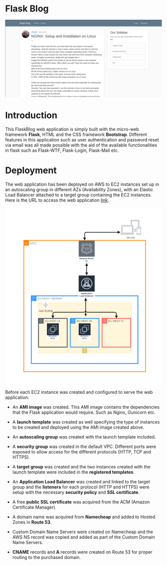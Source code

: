 # Flask Blog
![](images/flaskblog.png)
# Introduction
This FlaskBlog web application is simply built with the micro-web framework **Flask**, HTML and the CSS framework **Bootstrap**. Different features in this application such as user authentication and password reset via email was all made possible with the aid of the available functionalities in flask such as Flask-WTF, Flask-Login, Flask-Mail etc.

# Deployment
The web application has been deployed on AWS to EC2 instances set up in an autoscaling group in different AZs (Availability Zones), with an Elastic Load Balancer attached to a target group containing the EC2 instances. Here is the URL to access the web application [link](https://joeshiett.xyz). 

![](images/FlaskblogAwsArchitecture.png)
Before each EC2 instance was created and configured to serve the web application:
- An **AMI image** was created. This AMI image contains the dependencies that the Flask application would require. Such as Nginx, Gunicorn etc.

- A **launch template** was created as well specifying the type of instances to be created and deployed using the AMI image created above.
- An **autoscaling group** was created with the launch template included. 

- A **security group** was created in the default VPC. Different ports were exposed to allow access for the different protocols (HTTP, TCP and HTTPS).

- A **target group** was created and the two instances created with the launch template were included in the **registered templates**.

- An **Application Load Balancer** was created and linked to the target group and the **listeners** for each protocol (HTTP and HTTPS) were setup with the necessary **security policy** and **SSL certificate**.

- A free **public SSL certificate** was acquired from the ACM (Amazon Certificate Manager).

- A domain name was acquired from **Namecheap** and added to Hosted Zones in **Route 53**. 

- Custom Domain Name Servers were created on Namecheap and the AWS NS record was copied and added as part of the Custom Domain Name Servers.

- **CNAME** records and **A** records were created on Route 53 for proper routing to the purchased domain.